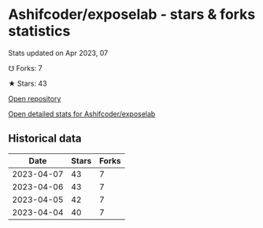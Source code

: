 # Ashifcoder/exposelab - stars & forks statistics

Stats updated on Apr 2023, 07

☋ Forks: 7

★ Stars: 43

[Open repository](https://github.com/Ashifcoder/exposelab)

[Open detailed stats for Ashifcoder/exposelab](https://reviewgithub.com/rep/Ashifcoder/exposelab)

## Historical data
| Date | Stars | Forks |
|------|-------|-------|
| 2023-04-07 | 43 | 7 | 
| 2023-04-06 | 43 | 7 | 
| 2023-04-05 | 42 | 7 | 
| 2023-04-04 | 40 | 7 | 

